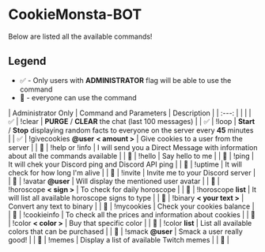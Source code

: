 # CookieMonsta-BOT
Below are listed all the available commands!

## Legend

* ✅ - Only users with **ADMINISTRATOR** flag will be able to use the command
* 👦 - everyone can use the command


| Administrator Only | Command and Parameters | Description |
| :---: | | |
| ✅ | !clear | **PURGE** / **CLEAR** the chat (last 100 messages) |
| ✅ | !loop | **Start** / **Stop** displaying random facts to everyone on the server every **45** minutes |
| ✅ | !givecookies **@user** **< amount >** | Give cookies to a user from the server |
| 👦 | !help or !info | I will send you a Direct Message with information about all the commands available |
| 👦 | !hello | Say hello to me |
| 👦 | !ping  | It will chek your Discord ping and Discord API ping |
| 👦 | !uptime | It will check for how long I'm alive |
| 👦 | !invite | Invite me to your Discord server |
| 👦 | !avatar **@user** | Will display the mentioned user avatar |
| 👦 | !horoscope **< sign >** | To check for daily horoscope |
| 👦 | !horoscope **list** | It will list all available horoscope signs to type |
| 👦 | !binary **< your text >** | Convert any text to binary |
| 👦 | !mycookies | Check your cookies balance |
| 👦 | !cookieinfo | To check all the prices and information about cookies |
| 👦 | !color **< color >** | Buy that specific color |
| 👦 | !color **list** | List all available colors that can be purchased |
| 👦 | !smack **@user** | Smack a user really good! |
| 👦 | !memes | Display a list of available Twitch memes |
| 👦 | 









